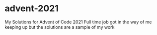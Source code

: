 # advent-2021
My Solutions for Advent of Code 2021
Full time job got in the way of me keeping up but the solutions are a sample of my work
